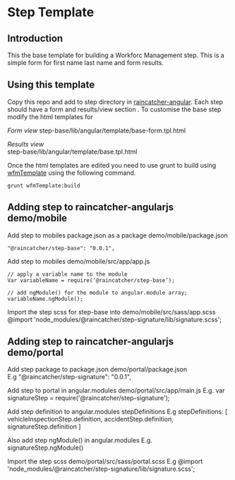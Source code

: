 # Step Template

## Introduction 
This the base template for building a Workforc Management step. This is a simple form for first name 
last name and form results.  

## Using this template
Copy this repo and add to step directory in [raincatcher-angular](https://github.com/feedhenry-raincatcher/raincatcher-angularjs). Each step should have a form and results/view section . 
To customise the base step modify the html templates for 

*Form view*
    step-base/lib/angular/template/base-form.tpl.html

*Results view*  
    step-base/lib/angular/template/base.tpl.html

Once the html templates are edited you need to use grunt to build using [wfmTemplate](https://www.npmjs.com/package/fh-wfm-template-build) using the following command. 

    grunt wfmTemplate:build


## Adding step to raincatcher-angularjs demo/mobile
Add step to mobiles package.json as a package demo/mobile/package.json
 
    "@raincatcher/step-base": "0.0.1",

Add step to mobiles demo/mobile/src/app/app.js

    // apply a variable name to the module
    Var variableName = require(‘@raincatcher/step-base’);

    // add ngModule() for the module to angular.module array;
    variableName.ngModule();

Import the step scss for step-base into demo/mobile/src/sass/app.scss
    @import 'node_modules/@raincatcher/step-signature/lib/signature.scss';

## Adding step to raincatcher-angularjs demo/portal

Add step package to package.json
demo/portal/package.json    
E.g 
"@raincatcher/step-signature": "0.0.1",                

Add step to portal in angular.modules
demo/portal/src/app/main.js
E.g.
var signatureStep = require('@raincatcher/step-signature');

Add step definition to angular.modules
stepDefinitions
E.g 
stepDefinitions: [
    vehicleInspectionStep.definition,
    accidentStep.definition,
    signatureStep.definition ]


Also add step ngModule() in angular.modules
E.g. 
signatureStep.ngModule()

Import the step scss 
demo/portal/src/sass/portal.scss
E.g 
@import 'node_modules/@raincatcher/step-signature/lib/signature.scss';















